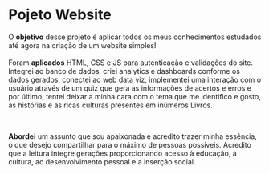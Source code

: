 <h1> Pojeto Website </h1>

<p>
  O <b>objetivo</b> desse projeto é aplicar todos os meus conhecimentos estudados até agora na criação de um website simples! <br> <br>
Foram <b>aplicados</b> HTML, CSS e JS para autenticação e validações do site. Integrei ao banco de dados, criei analytics e dashboards conforme os dados gerados, conectei ao web data viz, implementei uma interação com o usuário através de um quiz que gera as informações de acertos e erros e por último, tentei deixar a minha cara com o tema que me identifico e gosto, as histórias e as ricas culturas presentes em inúmeros Livros.
</p> 
<br>
<p>
<b>Abordei</b> um assunto que sou apaixonada e acredito trazer minha essência, o que desejo compartilhar para o máximo de pessoas possíveis.
  Acredito que a leitura integre gerações proporcionando acesso à educação, à cultura, ao desenvolvimento pessoal e a inserção social.
</p>
